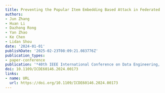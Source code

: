 ```yaml
---
title: Preventing the Popular Item Embedding Based Attack in Federated Recommendations
authors:
- Jun Zhang
- Huan Li
- Dazhong Rong
- Yan Zhao
- Ke Chen
- Lidan Shou
date: '2024-01-01'
publishDate: '2025-02-23T08:09:21.083776Z'
publication_types:
- paper-conference
publication: '*40th IEEE International Conference on Data Engineering, ICDE 2024*'
doi: 10.1109/ICDE60146.2024.00173
links:
- name: URL
  url: https://doi.org/10.1109/ICDE60146.2024.00173
---
```

